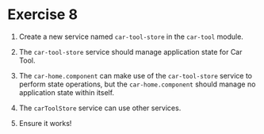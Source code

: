 # Exercise 8

1. Create a new service named `car-tool-store` in the `car-tool` module.

2. The `car-tool-store` service should manage application state for Car Tool.

3. The `car-home.component` can make use of the `car-tool-store` service to perform state operations, but the `car-home.component` should manage no application state within itself.

4. The `carToolStore` service can use other services.

5. Ensure it works!